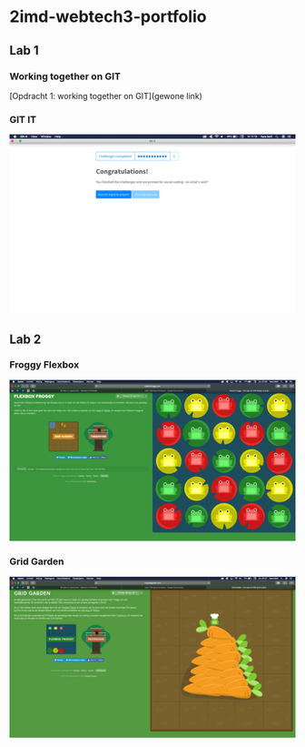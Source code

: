 # 2imd-webtech3-portfolio

## Lab 1
### Working together on GIT
[Opdracht 1: working together on GIT](gewone link)

### GIT IT
![GIT IT](https://github.com/yaranolf/2imd-webtech3-portfolio/blob/master/lab1-git/20190301_GitIt_Done.png)

## Lab 2
### Froggy Flexbox
![Flexbox](https://github.com/yaranolf/2imd-webtech3-portfolio/blob/master/lab2/20190303_css_flexbox_done.png)

### Grid Garden
![Grid](https://github.com/yaranolf/2imd-webtech3-portfolio/blob/master/lab2/20190303_css_grid_done.png)
